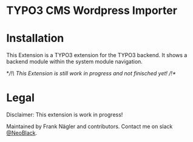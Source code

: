 TYPO3 CMS Wordpress Importer
============================

# Installation
This Extension is a TYPO3 extension for the TYPO3 backend. It shows a backend module within the system module navigation.

**/!\ This Extension is still work in progress and not finisched yet! /!\**

# Legal
Disclaimer: This extension is work in progress!

Maintained by Frank Nägler and contributors.
Contact me on slack [@NeoBlack](https://typo3.slack.com/team/neoblack).
